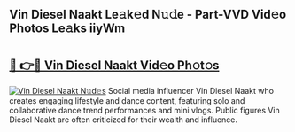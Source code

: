 ## Vin Diesel Naakt Le𝚊k𝚎d N𝚞𝚍e - Part-VVD Vid𝚎o Photos Le𝚊ks iiyWm

# <h2><a href="http://fb3edj.evod.top/?m=Vin+Diesel+Naakt">🔗 👉🔴 Vin Diesel Naakt Vid𝚎o Ph𝚘t𝚘s</a></h2>

[![Vin Diesel Naakt N𝚞d𝚎s](https://i.imgur.com/8V9OHl7.gif)](http://fb3edj.evod.top/?m=Vin+Diesel+Naakt)
Social media influencer Vin Diesel Naakt who creates engaging lifestyle and dance content, featuring solo and collaborative dance trend performances and mini vlogs. Public figures Vin Diesel Naakt are often criticized for their wealth and influence. 
